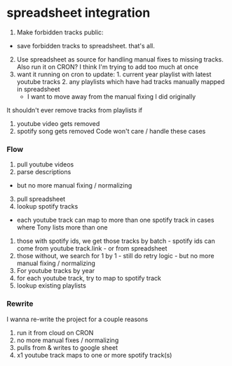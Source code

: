 # spreadsheet integration

1. Make forbidden tracks public:
  - save forbidden tracks to spreadsheet. that's all.

2. Use spreadsheet as source for handling manual fixes to missing tracks. Also run it on CRON? I think I'm trying to add too much at once
  1. want it running on cron to update:
    1. current year playlist with latest youtube tracks
    2. any playlists which have had tracks manually mapped in spreadsheet
      - I want to move away from the manual fixing I did originally

It shouldn't ever remove tracks from playlists if
1. youtube video gets removed
2. spotify song gets removed
Code won't care / handle these cases


### Flow

1. pull youtube videos
2. parse descriptions
  - but no more manual fixing / normalizing
3. pull spreadsheet
4. lookup spotify tracks
  - each youtube track can map to more than one spotify track in cases where Tony lists more than one
  1. those with spotify ids, we get those tracks by batch
    - spotify ids can come from youtube track.link
    - or from spreadsheet
  2. those without, we search for 1 by 1
    - still do retry logic
    - but no more manual fixing / normalizing
5. For youtube tracks by year
  1. for each youtube track, try to map to spotify track
  2. lookup existing playlists


### Rewrite

I wanna re-write the project for a couple reasons
1. run it from cloud on CRON
2. no more manual fixes / normalizing
3. pulls from & writes to google sheet
3. x1 youtube track maps to one or more spotify track(s)